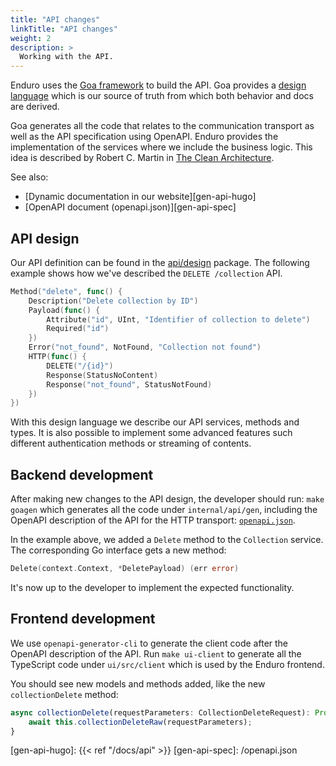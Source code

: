 ```yaml
---
title: "API changes"
linkTitle: "API changes"
weight: 2
description: >
  Working with the API.
---
```


Enduro uses the [Goa framework][goa] to build the API. Goa provides a
[design language][goa-dsl] which is our source of truth from which both
behavior and docs are derived.

Goa generates all the code that relates to the communication transport as well
as the API specification using OpenAPI. Enduro provides the implementation of
the services where we include the business logic. This idea is described by
Robert C. Martin in [The Clean Architecture][clean-arch].

See also:

- [Dynamic documentation in our website][gen-api-hugo]
- [OpenAPI document (openapi.json)][gen-api-spec]

## API design

Our API definition can be found in the [api/design][design-pkg] package. The
following example shows how we've described the `DELETE /collection` API.

```go
Method("delete", func() {
    Description("Delete collection by ID")
    Payload(func() {
        Attribute("id", UInt, "Identifier of collection to delete")
        Required("id")
    })
    Error("not_found", NotFound, "Collection not found")
    HTTP(func() {
        DELETE("/{id}")
        Response(StatusNoContent)
        Response("not_found", StatusNotFound)
    })
})
```

With this design language we describe our API services, methods and types. It
is also possible to implement some advanced features such different
authentication methods or streaming of contents.

## Backend development

After making new changes to the API design, the developer should run:
`make goagen` which generates all the code under `internal/api/gen`, including
the OpenAPI description of the API for the HTTP transport:
[`openapi.json`][openapi-json].

In the example above, we added a `Delete` method to the `Collection` service.
The corresponding Go interface gets a new method:

```go
Delete(context.Context, *DeletePayload) (err error)
```

It's now up to the developer to implement the expected functionality.

## Frontend development

We use `openapi-generator-cli` to generate the client code after the OpenAPI
description of the API. Run `make ui-client` to generate all the TypeScript
code under `ui/src/client` which is used by the Enduro frontend.

You should see new models and methods added, like the new `collectionDelete`
method:

```ts
async collectionDelete(requestParameters: CollectionDeleteRequest): Promise<void> {
    await this.collectionDeleteRaw(requestParameters);
}
```


[goa]: https://goa.design/
[goa-dsl]: https://godoc.org/goa.design/goa/dsl
[design-pkg]: https://github.com/penwern/enduro/tree/main/internal/api/design
[clean-arch]: https://blog.cleancoder.com/uncle-bob/2012/08/13/the-clean-architecture.html
[openapi-json]: https://github.com/penwern/enduro/blob/main/internal/api/gen/http/openapi.json
[gen-api-hugo]: {{< ref "/docs/api" >}}
[gen-api-spec]: /openapi.json
